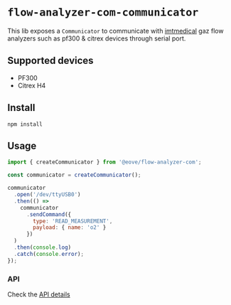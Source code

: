 # `flow-analyzer-com-communicator`

This lib exposes a `Communicator` to communicate with [imtmedical](https://www.imtmedical.com/) gaz flow analyzers such as pf300 & citrex devices through serial port.

## Supported devices

- PF300
- Citrex H4

## Install

`npm install`

## Usage

```js
import { createCommunicator } from '@eove/flow-analyzer-com';

const communicator = createCommunicator();

communicator
  .open('/dev/ttyUSB0')
  .then(() =>
    communicator
      .sendCommand({
        type: 'READ_MEASUREMENT',
        payload: { name: 'o2' }
      })
  )
  .then(console.log)
  .catch(console.error);
});
```

### API

Check the [API details](docs/api.md)
